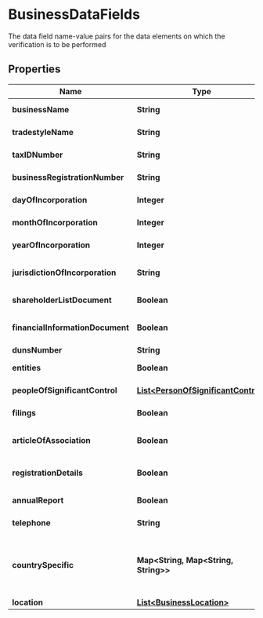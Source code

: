 

# BusinessDataFields

The data field name-value pairs for the data elements on which the verification is to be performed

## Properties

| Name | Type | Description | Notes |
|------------ | ------------- | ------------- | -------------|
|**businessName** | **String** | Name of the business to be verified |  [optional] |
|**tradestyleName** | **String** | Trade Style Name of the business to be verified |  [optional] |
|**taxIDNumber** | **String** | Tax ID Number of the business to be verified |  [optional] |
|**businessRegistrationNumber** | **String** | Registration number of business to be verified |  [optional] |
|**dayOfIncorporation** | **Integer** | Day of incorporation of the business to be verified |  [optional] |
|**monthOfIncorporation** | **Integer** | Month of incorporation of the business to be verified |  [optional] |
|**yearOfIncorporation** | **Integer** | Year of incorporation of the business to be verified |  [optional] |
|**jurisdictionOfIncorporation** | **String** | Jurisdiction Of Incorporation of the business to be verified |  [optional] |
|**shareholderListDocument** | **Boolean** | Whether or not to retrieve shareholderList document |  [optional] |
|**financialInformationDocument** | **Boolean** | Whether or not to retrieve financial information document |  [optional] |
|**dunsNumber** | **String** | Duns Number |  [optional] |
|**entities** | **Boolean** | Whether or not to retrieve entity detail |  [optional] |
|**peopleOfSignificantControl** | [**List&lt;PersonOfSignificantControl&gt;**](PersonOfSignificantControl.md) | A list of people to check for their matchstatus |  [optional] |
|**filings** | **Boolean** | Whether or not to retrieve filing detail |  [optional] |
|**articleOfAssociation** | **Boolean** | Whether or not to retrieve article of association document |  [optional] |
|**registrationDetails** | **Boolean** | Whether or not to retrieve registration detail document |  [optional] |
|**annualReport** | **Boolean** | Whether or not to retrieve annual report document |  [optional] |
|**telephone** | **String** | Telephone number of the business to be verified |  [optional] |
|**countrySpecific** | **Map&lt;String, Map&lt;String, String&gt;&gt;** | CountrySpecific fields  {\&quot;CountryCode\&quot; : {\&quot;Field1\&quot; : \&quot;Value\&quot;,  \&quot;Field2\&quot; : \&quot;Value\&quot;  }} |  [optional] |
|**location** | [**List&lt;BusinessLocation&gt;**](BusinessLocation.md) | Location Information |  [optional] |




